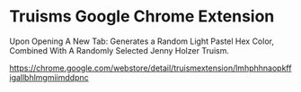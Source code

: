 # Truisms Google Chrome Extension

Upon Opening A New Tab: 
Generates a Random Light Pastel Hex Color, Combined With A Randomly Selected Jenny Holzer Truism.

https://chrome.google.com/webstore/detail/truismextension/lmhphhnaopkffigallbhlmgmiimddpnc

